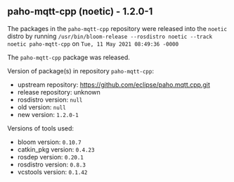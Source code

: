 ## paho-mqtt-cpp (noetic) - 1.2.0-1

The packages in the `paho-mqtt-cpp` repository were released into the `noetic` distro by running `/usr/bin/bloom-release --rosdistro noetic --track noetic paho-mqtt-cpp` on `Tue, 11 May 2021 08:49:36 -0000`

The `paho-mqtt-cpp` package was released.

Version of package(s) in repository `paho-mqtt-cpp`:

- upstream repository: https://github.com/eclipse/paho.mqtt.cpp.git
- release repository: unknown
- rosdistro version: `null`
- old version: `null`
- new version: `1.2.0-1`

Versions of tools used:

- bloom version: `0.10.7`
- catkin_pkg version: `0.4.23`
- rosdep version: `0.20.1`
- rosdistro version: `0.8.3`
- vcstools version: `0.1.42`


